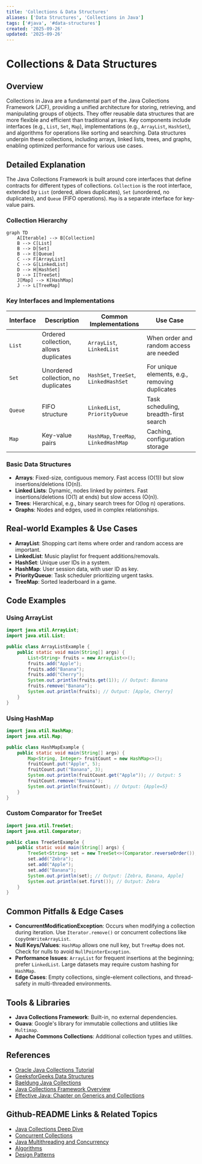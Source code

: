 ```yaml
---
title: 'Collections & Data Structures'
aliases: ['Data Structures', 'Collections in Java']
tags: ['#java', '#data-structures']
created: '2025-09-26'
updated: '2025-09-26'
---
```


# Collections & Data Structures

## Overview

Collections in Java are a fundamental part of the Java Collections Framework (JCF), providing a unified architecture for storing, retrieving, and manipulating groups of objects. They offer reusable data structures that are more flexible and efficient than traditional arrays. Key components include interfaces (e.g., `List`, `Set`, `Map`), implementations (e.g., `ArrayList`, `HashSet`), and algorithms for operations like sorting and searching. Data structures underpin these collections, including arrays, linked lists, trees, and graphs, enabling optimized performance for various use cases.

## Detailed Explanation

The Java Collections Framework is built around core interfaces that define contracts for different types of collections. `Collection` is the root interface, extended by `List` (ordered, allows duplicates), `Set` (unordered, no duplicates), and `Queue` (FIFO operations). `Map` is a separate interface for key-value pairs.

### Collection Hierarchy

```mermaid
graph TD
    A[Iterable] --> B[Collection]
    B --> C[List]
    B --> D[Set]
    B --> E[Queue]
    C --> F[ArrayList]
    C --> G[LinkedList]
    D --> H[HashSet]
    D --> I[TreeSet]
    J[Map] --> K[HashMap]
    J --> L[TreeMap]
```

### Key Interfaces and Implementations

| Interface | Description | Common Implementations | Use Case |
|-----------|-------------|------------------------|----------|
| `List` | Ordered collection, allows duplicates | `ArrayList`, `LinkedList` | When order and random access are needed |
| `Set` | Unordered collection, no duplicates | `HashSet`, `TreeSet`, `LinkedHashSet` | For unique elements, e.g., removing duplicates |
| `Queue` | FIFO structure | `LinkedList`, `PriorityQueue` | Task scheduling, breadth-first search |
| `Map` | Key-value pairs | `HashMap`, `TreeMap`, `LinkedHashMap` | Caching, configuration storage |

### Basic Data Structures

- **Arrays**: Fixed-size, contiguous memory. Fast access (O(1)) but slow insertions/deletions (O(n)).
- **Linked Lists**: Dynamic, nodes linked by pointers. Fast insertions/deletions (O(1) at ends) but slow access (O(n)).
- **Trees**: Hierarchical, e.g., binary search trees for O(log n) operations.
- **Graphs**: Nodes and edges, used in complex relationships.

## Real-world Examples & Use Cases

- **ArrayList**: Shopping cart items where order and random access are important.
- **LinkedList**: Music playlist for frequent additions/removals.
- **HashSet**: Unique user IDs in a system.
- **HashMap**: User session data, with user ID as key.
- **PriorityQueue**: Task scheduler prioritizing urgent tasks.
- **TreeMap**: Sorted leaderboard in a game.

## Code Examples

### Using ArrayList

```java
import java.util.ArrayList;
import java.util.List;

public class ArrayListExample {
    public static void main(String[] args) {
        List<String> fruits = new ArrayList<>();
        fruits.add("Apple");
        fruits.add("Banana");
        fruits.add("Cherry");
        System.out.println(fruits.get(1)); // Output: Banana
        fruits.remove("Banana");
        System.out.println(fruits); // Output: [Apple, Cherry]
    }
}
```

### Using HashMap

```java
import java.util.HashMap;
import java.util.Map;

public class HashMapExample {
    public static void main(String[] args) {
        Map<String, Integer> fruitCount = new HashMap<>();
        fruitCount.put("Apple", 5);
        fruitCount.put("Banana", 3);
        System.out.println(fruitCount.get("Apple")); // Output: 5
        fruitCount.remove("Banana");
        System.out.println(fruitCount); // Output: {Apple=5}
    }
}
```

### Custom Comparator for TreeSet

```java
import java.util.TreeSet;
import java.util.Comparator;

public class TreeSetExample {
    public static void main(String[] args) {
        TreeSet<String> set = new TreeSet<>(Comparator.reverseOrder());
        set.add("Zebra");
        set.add("Apple");
        set.add("Banana");
        System.out.println(set); // Output: [Zebra, Banana, Apple]
        System.out.println(set.first()); // Output: Zebra
    }
}
```

## Common Pitfalls & Edge Cases

- **ConcurrentModificationException**: Occurs when modifying a collection during iteration. Use `Iterator.remove()` or concurrent collections like `CopyOnWriteArrayList`.
- **Null Keys/Values**: `HashMap` allows one null key, but `TreeMap` does not. Check for nulls to avoid `NullPointerException`.
- **Performance Issues**: `ArrayList` for frequent insertions at the beginning; prefer `LinkedList`. Large datasets may require custom hashing for `HashMap`.
- **Edge Cases**: Empty collections, single-element collections, and thread-safety in multi-threaded environments.

## Tools & Libraries

- **Java Collections Framework**: Built-in, no external dependencies.
- **Guava**: Google's library for immutable collections and utilities like `Multimap`.
- **Apache Commons Collections**: Additional collection types and utilities.

## References

- [Oracle Java Collections Tutorial](https://docs.oracle.com/javase/tutorial/collections/index.html)
- [GeeksforGeeks Data Structures](https://www.geeksforgeeks.org/data-structures/)
- [Baeldung Java Collections](https://www.baeldung.com/java-collections)
- [Java Collections Framework Overview](https://docs.oracle.com/javase/8/docs/technotes/guides/collections/overview.html)
- [Effective Java: Chapter on Generics and Collections](https://www.amazon.com/Effective-Java-Joshua-Bloch/dp/0134685997)

## Github-README Links & Related Topics

- [Java Collections Deep Dive](../java-collections-deep-dive/)
- [Concurrent Collections](../concurrent-collections/)
- [Java Multithreading and Concurrency](../java-multithreading-and-concurrency/)
- [Algorithms](../algorithms/)
- [Design Patterns](../design-patterns/)
